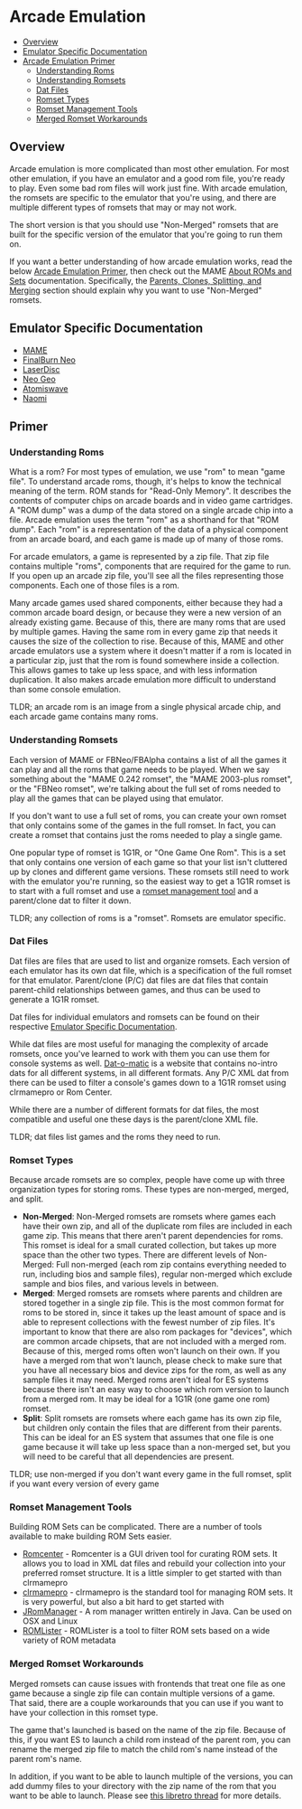 # Arcade Emulation

- [Overview](#overview)
- [Emulator Specific Documentation](#emulator-specific-documentation)
- [Arcade Emulation Primer](#primer)
  - [Understanding Roms](#understanding-roms)
  - [Understanding Romsets](#understanding-romsets)
  - [Dat Files](#dat-files)
  - [Romset Types](#romset-types)
  - [Romset Management Tools](#romset-management-tools)
  - [Merged Romset Workarounds](#merged-romset-workarounds)

## Overview

Arcade emulation is more complicated than most other emulation. For most other emulation, if you have an emulator and a good rom file, you're ready to play. Even some bad rom files will work just fine. With arcade emulation, the romsets are specific to the emulator that you're using, and there are multiple different types of romsets that may or may not work.

The short version is that you should use "Non-Merged" romsets that are built for the specific version of the emulator that you're going to run them on.

If you want a better understanding of how arcade emulation works, read the below [Arcade Emulation Primer](#primer), then check out the MAME [About ROMs and Sets](https://docs.mamedev.org/usingmame/aboutromsets.html) documentation. Specifically, the [Parents, Clones, Splitting, and Merging](https://docs.mamedev.org/usingmame/aboutromsets.html#parents-clones-splitting-and-merging) section should explain why you want to use "Non-Merged" romsets.
  
## Emulator Specific Documentation

- [MAME](System-MAME)
- [FinalBurn Neo](System-FBNeo)
- [LaserDisc](System-Laserdisc)
- [Neo Geo](System-Neo-Geo)
- [Atomiswave](System-Atomiswave)
- [Naomi](System-Naomi)

## Primer

### Understanding Roms

What is a rom? For most types of emulation, we use "rom" to mean "game file". To understand arcade roms, though, it's helps to know the technical meaning of the term. ROM stands for "Read-Only Memory". It describes the contents of computer chips on arcade boards and in video game cartridges. A "ROM dump" was a dump of the data stored on a single arcade chip into a file. Arcade emulation uses the term "rom" as a shorthand for that "ROM dump". Each "rom" is a representation of the data of a physical component from an arcade board, and each game is made up of many of those roms.

For arcade emulators, a game is represented by a zip file. That zip file contains multiple "roms", components that are required for the game to run. If you open up an arcade zip file, you'll see all the files representing those components. Each one of those files is a rom.

Many arcade games used shared components, either because they had a common arcade board design, or because they were a new version of an already existing game. Because of this, there are many roms that are used by multiple games. Having the same rom in every game zip that needs it causes the size of the collection to rise. Because of this, MAME and other arcade emulators use a system where it doesn't matter if a rom is located in a particular zip, just that the rom is found somewhere inside a collection. This allows games to take up less space, and with less information duplication. It also makes arcade emulation more difficult to understand than some console emulation.

TLDR; an arcade rom is an image from a single physical arcade chip, and each arcade game contains many roms.

### Understanding Romsets

Each version of MAME or FBNeo/FBAlpha contains a list of all the games it can play and all the roms that game needs to be played. When we say something about the "MAME 0.242 romset", the "MAME 2003-plus romset", or the "FBNeo romset", we're talking about the full set of roms needed to play all the games that can be played using that emulator.

If you don't want to use a full set of roms, you can create your own romset that only contains some of the games in the full romset. In fact, you can create a romset that contains just the roms needed to play a single game.

One popular type of romset is 1G1R, or "One Game One Rom". This is a set that only contains one version of each game so that your list isn't cluttered up by clones and different game versions. These romsets still need to work with the emulator you're running, so the easiest way to get a 1G1R romset is to start with a full romset and use a [romset management tool](#romset-management-tools) and a parent/clone dat to filter it down.

TLDR; any collection of roms is a "romset". Romsets are emulator specific.

### Dat Files

Dat files are files that are used to list and organize romsets. Each version of each emulator has its own dat file, which is a specification of the full romset for that emulator. Parent/clone (P/C) dat files are dat files that contain parent-child relationships between games, and thus can be used to generate a 1G1R romset.

Dat files for individual emulators and romsets can be found on their respective [Emulator Specific Documentation](#emulator-specific-documentation).

While dat files are most useful for managing the complexity of arcade romsets, once you've learned to work with them you can use them for console systems as well. [Dat-o-matic](https://datomatic.no-intro.org) is a website that contains no-intro dats for all different systems, in all different formats. Any P/C XML dat from there can be used to filter a console's games down to a 1G1R romset using clrmamepro or Rom Center.

While there are a number of different formats for dat files, the most compatible and useful one these days is the parent/clone XML file.

TLDR; dat files list games and the roms they need to run.

### Romset Types

Because arcade romsets are so complex, people have come up with three organization types for storing roms. These types are non-merged, merged, and split.

- **Non-Merged**: Non-Merged romsets are romsets where games each have their own zip, and all of the duplicate rom files are included in each game zip. This means that there aren't parent dependencies for roms. This romset is ideal for a small curated collection, but takes up more space than the other two types. There are different levels of Non-Merged: Full non-merged (each rom zip contains everything needed to run, including bios and sample files), regular non-merged which exclude sample and bios files, and various levels in between.
- **Merged**: Merged romsets are romsets where parents and children are stored together in a single zip file. This is the most common format for roms to be stored in, since it takes up the least amount of space and is able to represent collections with the fewest number of zip files. It's important to know that there are also rom packages for "devices", which are common arcade chipsets, that are not included with a merged rom. Because of this, merged roms often won't launch on their own. If you have a merged rom that won't launch, please check to make sure that you have all necessary bios and device zips for the rom, as well as any sample files it may need. Merged roms aren't ideal for ES systems because there isn't an easy way to choose which rom version to launch from a merged rom. It may be ideal for a 1G1R (one game one rom) romset.
- **Split**: Split romsets are romsets where each game has its own zip file, but children only contain the files that are different from their parents. This can be ideal for an ES system that assumes that one file is one game because it will take up less space than a non-merged set, but you will need to be careful that all dependencies are present.

TLDR; use non-merged if you don't want every game in the full romset, split if you want every version of every game

### Romset Management Tools

Building ROM Sets can be complicated. There are a number of tools available to make building ROM Sets easier.

- [Romcenter](https://www.romcenter.com/) - Romcenter is a GUI driven tool for curating ROM sets. It allows you to load in XML dat files and rebuild your collection into your preferred romset structure. It is a little simpler to get started with than clrmamepro
- [clrmamepro](https://mamedev.emulab.it/clrmamepro/) - clrmamepro is the standard tool for managing ROM sets. It is very powerful, but also a bit hard to get started with
- [JRomManager](https://github.com/optyfr/JRomManager) - A rom manager written entirely in Java. Can be used on OSX and Linux
- [ROMLister](https://www.waste.org/~winkles/ROMLister/) - ROMLister is a tool to filter ROM sets based on a wide variety of ROM metadata

### Merged Romset Workarounds

Merged romsets can cause issues with frontends that treat one file as one game because a single zip file can contain multiple versions of a game. That said, there are a couple workarounds that you can use if you want to have your collection in this romset type.

The game that's launched is based on the name of the zip file. Because of this, if you want ES to launch a child rom instead of the parent rom, you can rename the merged zip file to match the child rom's name instead of the parent rom's name.

In addition, if you want to be able to launch multiple of the versions, you can add dummy files to your directory with the zip name of the rom that you want to be able to launch. Please see [this libretro thread](https://forums.libretro.com/t/how-to-play-clones-of-merged-mame-roms/35695/21) for more details.
